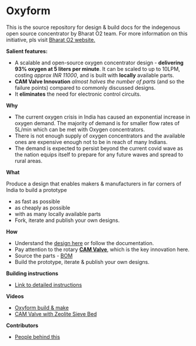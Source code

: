 # Oxyform
This is the source repository for design & build docs for the indegenous open source concentrator by Bharat O2 team. For more information on this initiative, pls visit [Bharat O2 website.](https://www.bharato2.org)

**Salient features:**

 - A scalable and open-source oxygen concentrator design - **delivering 93% oxygen at 5 liters per minute**. It can be scaled to up to 10LPM, costing *approx INR 11000*, and is built with **locally** available parts. 
 - **CAM Valve Innovation** *almost halves the number of parts* (and so the failure points) compared to commonly discussed designs.
 - It **eliminates** the need for electronic control circuits.
 
 **Why**
 
 - The current oxygen crisis in India has caused an exponential increase in oxygen demand. The majority of demand is for smaller flow rates of 5L/min which can be met with Oxygen concentrators. 
 -  There is not enough supply of oxygen concentrators and the available ones are expensive enough not to be in reach of many Indians.
 - The demand is expected to persist beyond the current covid wave as the nation equips itself to prepare for any future waves and spread to rural areas.

**What**

Produce a design that enables makers & manufacturers in far corners of India to build a prototype
 - as fast as possible
 - as cheaply as possible
 - with as many locally available parts
 - Fork, iterate and publish your own designs.

**How**

 - Understand the [design here](https://www.bharato2.org) or follow the documentation.
 - Pay attention to the rotary **[CAM Valve](https://youtu.be/7uSr5xrOVtQ)**, which is the key innovation here.
 - Source the parts - [BOM](https://www.bharato2.org)
 - Build the prototype, iterate & publish your own designs.


**Building instructions**
 - [Link to detailed instructions](https://www.bharato2.org)
 

**Videos**

- [Oxyform build & make](https://youtu.be/x6E5DD5uLDk)
- [CAM Valve with Zeolite Sieve Bed](https://youtu.be/7uSr5xrOVtQ)

**Contributors**
- [People behind this](https://bharato2.org/027c0bd950fa4ede9a0f301111af26c4)





